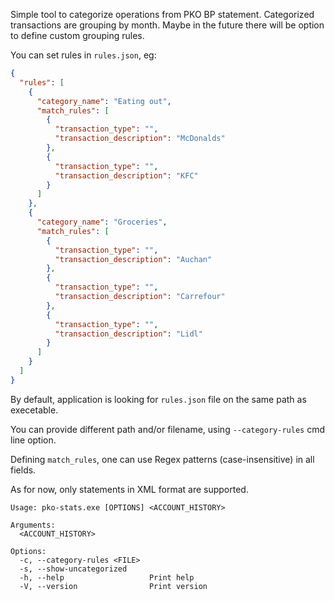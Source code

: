 Simple tool to categorize operations from PKO BP statement. Categorized transactions are grouping by month. Maybe in the future there will be option to define custom grouping rules. 

You can set rules in  `rules.json`, eg:

```json
{
  "rules": [
    {
      "category_name": "Eating out",
      "match_rules": [
        {
          "transaction_type": "",
          "transaction_description": "McDonalds"
        },
        {
          "transaction_type": "",
          "transaction_description": "KFC"
        }
      ]
    },
    {
      "category_name": "Groceries",
      "match_rules": [
        {
          "transaction_type": "",
          "transaction_description": "Auchan"
        },
        {
          "transaction_type": "",
          "transaction_description": "Carrefour"
        },
        {
          "transaction_type": "",
          "transaction_description": "Lidl"
        }
      ]
    }
  ]
}
```
By default, application is looking for `rules.json` file on the same path as execetable. 

You can provide different path and/or filename, using `--category-rules` cmd line option. 

Defining `match_rules`, one can use Regex patterns (case-insensitive) in all fields.

As for now, only statements in XML format are supported.

```
Usage: pko-stats.exe [OPTIONS] <ACCOUNT_HISTORY>

Arguments:
  <ACCOUNT_HISTORY>

Options:
  -c, --category-rules <FILE>
  -s, --show-uncategorized
  -h, --help                   Print help
  -V, --version                Print version
  ```
